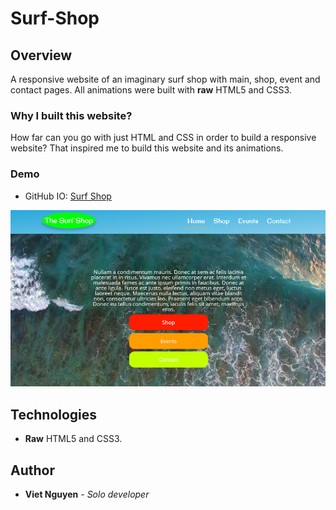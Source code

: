 # Surf-Shop

## Overview
A responsive website of an imaginary surf shop with main, shop, event and contact pages. All animations were built with **raw** HTML5 and CSS3.

### Why I built this website?
How far can you go with just HTML and CSS in order to build a responsive website? That inspired me to build this website and its animations.

### Demo
* GitHub IO: [Surf Shop](https://nguyendviet.github.io/Surf-Shop/)
<img src="https://github.com/nguyendviet/Surf-Shop/blob/master/surf-shop.png" width="800"/>

## Technologies
* **Raw** HTML5 and CSS3.

## Author
* **Viet Nguyen** - *Solo developer*
